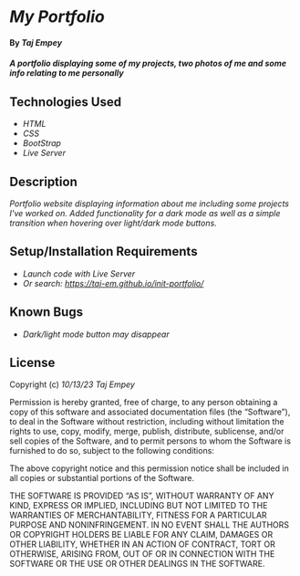 # _My Portfolio_

#### By _**Taj Empey**_

#### _A portfolio displaying some of my projects, two photos of me and some info relating to me personally_

## Technologies Used

* _HTML_
* _CSS_
* _BootStrap_
* _Live Server_

## Description

_Portfolio website displaying information about me including some projects I've worked on.  Added functionality for a dark mode as well as a simple transition when hovering over light/dark mode buttons._

## Setup/Installation Requirements

* _Launch code with Live Server_
* _Or search: https://taj-em.github.io/init-portfolio/_

## Known Bugs

* _Dark/light mode button may disappear_

## License

Copyright (c) _10/13/23_ _Taj Empey_

Permission is hereby granted, free of charge, to any person obtaining a copy of this software and associated documentation files (the “Software”), to deal in the Software without restriction, including without limitation the rights to use, copy, modify, merge, publish, distribute, sublicense, and/or sell copies of the Software, and to permit persons to whom the Software is furnished to do so, subject to the following conditions:

The above copyright notice and this permission notice shall be included in all copies or substantial portions of the Software.

THE SOFTWARE IS PROVIDED “AS IS”, WITHOUT WARRANTY OF ANY KIND, EXPRESS OR IMPLIED, INCLUDING BUT NOT LIMITED TO THE WARRANTIES OF MERCHANTABILITY, FITNESS FOR A PARTICULAR PURPOSE AND NONINFRINGEMENT. IN NO EVENT SHALL THE AUTHORS OR COPYRIGHT HOLDERS BE LIABLE FOR ANY CLAIM, DAMAGES OR OTHER LIABILITY, WHETHER IN AN ACTION OF CONTRACT, TORT OR OTHERWISE, ARISING FROM, OUT OF OR IN CONNECTION WITH THE SOFTWARE OR THE USE OR OTHER DEALINGS IN THE SOFTWARE.